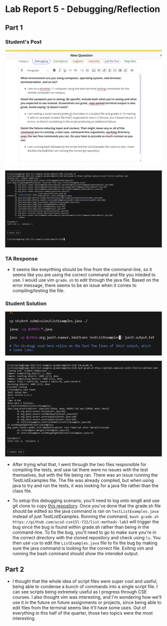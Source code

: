 # **Lab Report 5 - Debugging/Reflection**

## Part 1 ##

### Student's Post ### 
![Image of Student post](https://github.com/Yves-M22/cse15l-lab-reports/blob/main/images5/Screenshot%202023-06-04%20213607.png?raw=true) 

![Image of Student screenshot](https://github.com/Yves-M22/cse15l-lab-reports/blob/main/images5/Screenshot%202023-06-04%20194207.png?raw=true) 

### TA Response ###

- It seems like eveyrthing should be fine from the command-line, so it seems like you are using the correct command and file you inteded to use. I would use vim ```grade.sh``` to edit through the java file. Based on the error message, there seems to be an issue when it comes to compiling/testing the file.

### Student Solution ### 

![Image of Student solution 1](https://github.com/Yves-M22/cse15l-lab-reports/blob/main/images5/Screenshot%202023-06-04%20220748.png?raw=true) 

![Image of Student solution 2](https://github.com/Yves-M22/cse15l-lab-reports/blob/main/images5/Screenshot%202023-06-04%20220808.png?raw=true) 

- After trying what that, I went through the two files responsible for compiling the tests, and saw tat there were no issues with the test themselves, but with the file being ran. There was an issue running the TestListExamples file. The file was already compiled, but when using java to try and run the tests, it was looking for a java file rather than the class file. 

- To setup this debugging scenario, you'll need to log onto ieng6 and use git clone to copy [this repository](https://github.com/ucsd-cse15l-f22/list-examples-grader/blob/main/grade.sh). Once you've done that the grade.sh file should be edited so the java command is ran on ```TestListExamples.java``` instead of just TestListExamples. Running the command, ```bash grade.sh https://github.com/ucsd-cse15l-f22/list-methods-lab3``` will trigger the bug since the bug is found within grade.sh rather than being in the command-line. To fix the bug, you'll need to go to make sure you're in the correct directory with the cloned repository and check using ```ls```. You then use ```vim``` to edit the ```ListExamples.java``` file to fix the bug by making sure the java command is looking for the correct file. Exiting vim and running the bash command should show the intended output.

## Part 2 ##

- I thought that the whole idea of script files were super cool and useful, being able to condense a bunch of commands into a single script file. I can see scripts being extremely useful as I progress through CSE courses. I also thought vim was interesting, and I'm wondering how we'll use it in the future on future assignments or projects, since being able to edit files from the terminal seems like it'll have some uses. Out of everything in this half of the quarter, those two topics were the most interesting. 

